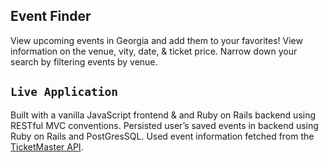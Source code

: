 ## Event Finder
View upcoming events in Georgia and add them to your favorites! View information on the venue, vity, date, & ticket price. Narrow down your search by filtering events by venue.

## `Live Application`
Built with a vanilla JavaScript frontend & and Ruby on Rails backend using RESTful MVC conventions. 
Persisted user’s saved events in backend using Ruby on Rails and PostGresSQL. 
Used event information fetched from the [TicketMaster API](https://developer.ticketmaster.com/).

